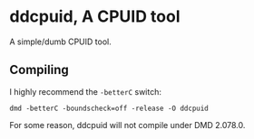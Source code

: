 # ddcpuid, A CPUID tool

A simple/dumb CPUID tool.

## Compiling

I highly recommend the `-betterC` switch:
```
dmd -betterC -boundscheck=off -release -O ddcpuid
```

For some reason, ddcpuid will not compile under DMD 2.078.0.